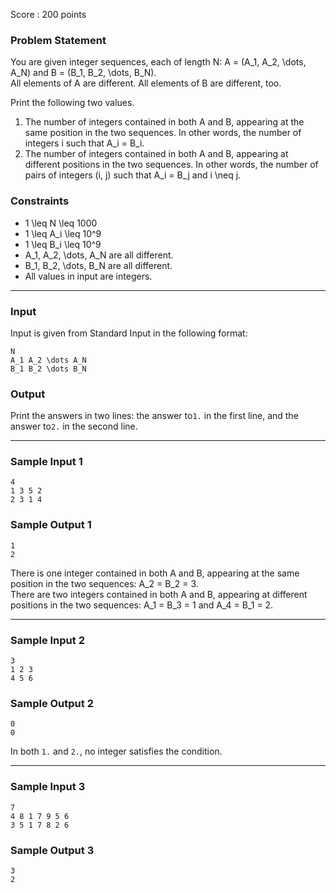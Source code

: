 Score : 200 points

### Problem Statement

You are given integer sequences, each of length N: A = (A\_1, A\_2, \dots, A\_N) and B = (B\_1, B\_2, \dots, B\_N).  
All elements of A are different. All elements of B are different, too.

Print the following two values.

1. The number of integers contained in both A and B, appearing at the same position in the two sequences. In other words, the number of integers i such that A\_i = B\_i.
2. The number of integers contained in both A and B, appearing at different positions in the two sequences. In other words, the number of pairs of integers (i, j) such that A\_i = B\_j and i \neq j.

### Constraints

* 1 \leq N \leq 1000
* 1 \leq A\_i \leq 10^9
* 1 \leq B\_i \leq 10^9
* A\_1, A\_2, \dots, A\_N are all different.
* B\_1, B\_2, \dots, B\_N are all different.
* All values in input are integers.

---

### Input

Input is given from Standard Input in the following format:

```
N
A_1 A_2 \dots A_N
B_1 B_2 \dots B_N
```

### Output

Print the answers in two lines: the answer to`1.` in the first line, and the answer to`2.` in the second line.

---

### Sample Input 1

```
4
1 3 5 2
2 3 1 4
```

### Sample Output 1

```
1
2
```

There is one integer contained in both A and B, appearing at the same position in the two sequences: A\_2 = B\_2 = 3.  
There are two integers contained in both A and B, appearing at different positions in the two sequences: A\_1 = B\_3 = 1 and A\_4 = B\_1 = 2.

---

### Sample Input 2

```
3
1 2 3
4 5 6
```

### Sample Output 2

```
0
0
```

In both `1.` and `2.`, no integer satisfies the condition.

---

### Sample Input 3

```
7
4 8 1 7 9 5 6
3 5 1 7 8 2 6
```

### Sample Output 3

```
3
2
```